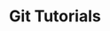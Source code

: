 ---
title: "Git Tutorials"
simple_list: false
description: |
    Git tutorials - Git is a version control system used to track the history of files.
---